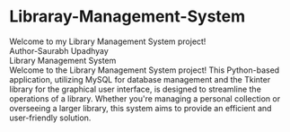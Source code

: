 # Libraray-Management-System
Welcome to my Library Management System project! 
<br>
Author-Saurabh Upadhyay
<br>
Library Management System
<br>
Welcome to the Library Management System project! This Python-based application, utilizing MySQL for database management and the Tkinter library for the graphical user interface, is designed to streamline the operations of a library. Whether you're managing a personal collection or overseeing a larger library, this system aims to provide an efficient and user-friendly solution.
